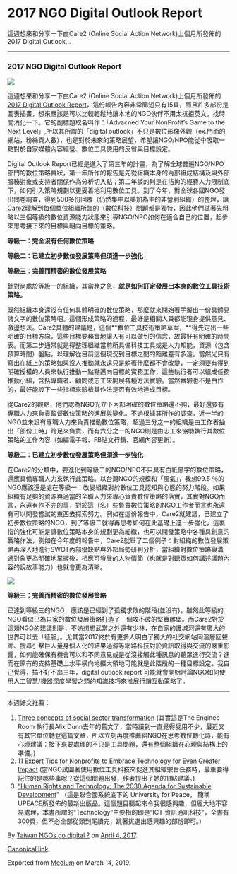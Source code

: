 2017 NGO Digital Outlook Report
===============================

這週想來和分享一下由Care2 (Online Social Action Network)上個月所發佈的2017 Digital Outlook…

* * *

### 2017 NGO Digital Outlook Report

![](https://cdn-images-1.medium.com/max/800/1*9HM75TEMCpoeq5eUIClBLg.gif)

這週想來和分享一下由Care2 (Online Social Action Network)上個月所發佈的[2017 Digital Outlook Report](http://www.care2services.com/2017-digital-outlook-report)，這份報告內容非常簡短只有15頁，而且許多部份是圖表插畫，想來應該是可以比較輕鬆地讓本地的NGO伙伴不用太抗拒英文，找時間消化一下。它的副標題取名叫作：「Advacned Your NonProfit’s Game to the Next Level」,所以其所謂的「digital outlook」不只是數位形像外觀（ex.門面的網站，粉絲頁人數），也是對於未來的策略展望，希望讓NGO/NPO能從中吸取一點對於自家媒體內容經營、數位工具使用的反省與目標設定。

Digital Outlook Report已經是進入了第三年的計畫，為了解全球普遍NGO/NPO部門的數位策略實狀，第一年所作的報告是先從組織本身的內部組成結構及與外部服務對象或支持者關係作為分析切入點；第二年談的則是在拮拘的經費人力限制底下，如何引入策略規劃以更妥善地利用數位工具。到了今年，對全球各國NGO發出問卷調查，得到500多份回覆（仍然集中以美加為主的非營利組織）的整理，讓Care2理解到每個單位組織所臨的（數位科技）問題都是獨特，因此他們試著先粗略以三個等級的數位資源能力狀態來引導NGO/NPO如何在適合自己的位置，起步來思考接下來的目標與朝向目標的策略。

**等級一：完全沒有任何數位策略**

**等級二：已建立初步數位發展策略但須進一步強化**

**等級三：完善而精密的數位發展策略**

針對尚處於等級一的組織，其當務之急，**就是如何訂定發展出本身的數位工具技術策略。**

既然組織本身還沒有任何具體明確的數位策略，那麼就來開始著手擬出一份具體見諸文字的數位策略吧。這個形成策略的過程，最好是相關人員都能現身提供意見、激盪想法。Care2具體的建議是，這個**數位工具技術策略草案，**得先定出一些明確的目標方向，這些目標要務實地讓人有可以做到的信念，故最好有明確的時間表。而第二步通常就是得整理組織當前所具備科技工具或是人力知能，資源（包含預算時間）盤點，以理解從目前這個現況到目標之間的距離差有多遠。當然光只有寫出在紙上的策略如果沒人推動就永遠只是躺著什麼都不會改變，一定須要有得到明確授權的人員來執行推動一點點邁向目標的實務工作，這些執行者可以組成任務推動小組，含括專職者、顧問或志工來開展各種方法實驗。當然實驗也不是白作的，最好能設下一些指標來驗檢其作法是否有效地達成目標。

從Care2的觀點，他們認為NGO光立下內部明確的數位策略還不夠，最好還要有專職人力來負責監督數位策略的進展與變化。不過根據其所作的調查，近一半的NGO並未設有專職人力來負責推動數位策略，超過三分之一的組織是由工作者抽出「部份工時」跨足來負責，而有六分之一的NGO則是由志工來協助執行其數位策略的工作內容（如編電子報、FB貼文行銷、官網內容更新）。

**等級二：已建立初步數位發展策略但須進一步強化**

在Care2的分類中，要進化到等級二的NGO/NPO不只具有白紙黑字的數位策略，還應具備專職人力來執行此策略。以台灣NGO的規模和「風氣」，我想99.5 ％的NGO應該還是處在等級一：改變組織對於數位工具認知與心態的努力階段。如果組織有足夠的資源與適當的全職人力來專心負責數位策略的落實，其實對NGO而言，永遠有作不完的事，對於這（名）些負責數位策略的NGO工作者而言也永遠有可以開發嘗試的東西去探索努力。例如在這份報告中，Care2就建議，已建立了初步數位策略的NGO，到了等級二就得再思考如何在此基礎上進一步強化，這裏指的強化可能是讓數位策略本身的規劃更為細緻，也可以開發策略中各種具創意的戰略作法，例如在今年度的報告中，Care2就舉了二個例子：對組織的數位發展策略再深入地進行SWOT內部優缺點與外部局勢研判分析，當組織對數位策略與溝通對象更為明確地掌握後，相應可發展的人物情節（也就是對聽眾如何講述議題內容的說故事能力）也就會更為清晰。

![](https://cdn-images-1.medium.com/max/800/1*my_d67Wn-DHWIegVJUFzkg.png)

**等級三：完善而精密的數位發展策略**

已達到等級三的NGO，應該是已經到了孤獨求敗的階段(並沒有)，雖然此等級的NGO看似已為自家的數位發展策略打造了一個攻不破的堅實雕堡。而Care2對於這類NGO的建議則是，不妨想想武當之外還有少林，在自家的護城河還有廣大的世界可以去「征服」。尤其當2017終於有更多人明白了獨大的社交網站同溫層回聲廊、搜尋引擊巨人量身個人化的結果過濾等網路科技對於資訊取得與交流的嚴重影響，如何能確保有機會可以和不同意見或是從沒接觸此種訊息的聽眾進行交流？進而在原有的支持基礎上水平橫向地擴大領地可能就是此階段的一種目標設定。我自己覺得，搞不好不出三年，digital outlook report 可能就會開始討論NGO如何使用人工智慧/機器深度學習之類的知識技巧來推展行銷互動策略了。

* * *

本週好文推薦：

1.  [Three concepts of social sector transformation](https://marketsforgood.org/transformers-organizational-digital-and-data-transformation-in-the-social-sector/) (其實這是The Enginee Room 執行長Alix Dunn去年的舊文了，當時讀到一直覺得受用不少，最近又有其它單位轉登這篇文章，所以立刻再度推薦給NGO在思考數位轉化時，能有心理建議：接下來要處理的不只是工具問題，還有整個組織在心理與結構上的準備。)
2.  [11 Expert Tips for Nonprofits to Embrace Technology for Even Greater Impact](http://npengage.com/nonprofit-technology/11-expert-tips-for-nonprofits-to-embrace-technology-for-even-greater-impact/#) (當NGO試圖著使用數位工具科技來促進其組織宗旨任務時，最重要得記住的是哪些事呢？從這個問題出發，作者提出了她的11點建議。)
3.  [“Human Rights and Technology: The 2030 Agenda for Sustainable Development](http://www.upeace.org/uploads/file/Mariateresa%20Garrido-HHRR%20and%20Technology.pdf)” （這是聯合國系統底下的 University for Peace， 簡稱UPEACE所發佈的最新出版品。這個題目聽起來令我很感興趣，但龐大地不容易處理，本書所謂的”Technology”主要指的即是“ICT 資訊通訊科技”，全書有300頁，但不必全部從頭到尾讀完，跳著挑選出感興趣的部份即可。)

By [Taiwan NGOs go digital ?](https://medium.com/@twngo) on [April 4, 2017](https://medium.com/p/e0f57079d7a3).

[Canonical link](https://medium.com/@twngo/2017-ngo-digital-outlook-report-e0f57079d7a3)

Exported from [Medium](https://medium.com) on March 14, 2019.